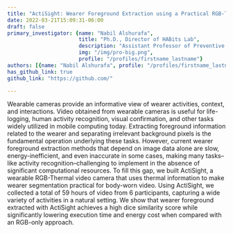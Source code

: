 ```yaml
---
title: "ActiSight: Wearer Foreground Extraction using a Practical RGB-Thermal Wearable"
date: 2022-03-21T15:09:31-06:00
draft: false
primary_investigator: {name: "Nabil Alshurafa", 
                       title: "Ph.D., Director of HABits Lab", 
                       description: "Assistant Professor of Preventive Medicine and of Computer Science at Northwestern University and heading The HAbits Lab.", 
                       img: "/img/pro-big.png",
                       profile: "/profiles/firstname_lastname"}
authors: [{name: "Nabil Alshurafa", profile: "/profiles/firstname_lastname"}, {name: "Nabil Alshurafa", profile: "/profiles/firstname_lastname"}]
has_github_link: true
github_link: "https://github.com/"

---
```


Wearable cameras provide an informative view of wearer activities, context, and interactions. Video obtained from wearable cameras is useful for life-logging, human activity recognition, visual confirmation, and other tasks widely utilized in mobile computing today. Extracting foreground information related to the wearer and separating irrelevant background pixels is the fundamental operation underlying these tasks. However, current wearer foreground extraction methods that depend on image data alone are slow, energy-inefficient, and even inaccurate in some cases, making many tasks–like activity recognition–challenging to implement in the absence of significant computational resources. To fill this gap, we built ActiSight, a wearable RGB-Thermal video camera that uses thermal information to make wearer segmentation practical for body-worn video. Using ActiSight, we collected a total of 59 hours of video from 6 participants, capturing a wide variety of activities in a natural setting. We show that wearer foreground extracted with ActiSight achieves a high dice similarity score while significantly lowering execution time and energy cost when compared with an RGB-only approach.
